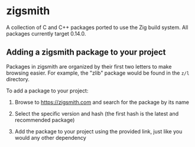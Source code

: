 # zigsmith

A collection of C and C++ packages ported to use the Zig build system. All
packages currently target 0.14.0.

## Adding a zigsmith package to your project

Packages in zigsmith are organized by their first two letters to make browsing
easier. For example, the "zlib" package would be found in the `z/l` directory.

To add a package to your project:

1. Browse to https://zigsmith.com and search for the package by its name

1. Select the specific version and hash (the first hash is the latest and
recommended package)

1. Add the package to your project using the provided link, just like you would
   any other dependency
